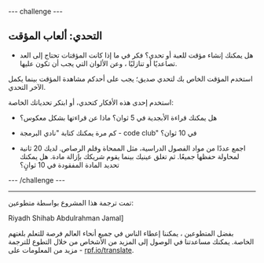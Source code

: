 --- challenge ---

## التحدي: ألعاب المؤقت

+ هل يمكنك إنشاء مؤقت للعبة أو تحدي؟ فكر في ما إذا كانت المؤقتات تحتاج إلى العد تصاعديًا أو تنازليًا ، وعن الألوان التي يجب أن تكون عليها.

استخدم المؤقت الخاص بك لتحدي صديق؛ يجب على أحدكم مشاهدة المؤقت بينما يكمل الآخر التحدي.

استخدم إحدى هذه الأفكار كتحدي، أو ابتكر تحدياتك الخاصة:

+ هل يمكنك قراءة الأبجدية في 5 ثوان؟ ماذا عن قراءتها بشكل معكوس؟

+ كم مرة يمكنك كتابة "نادي البرمجة - code club" في 10 ثوان؟

+ اجمع عددًا من مواد الفصول الدراسية، مثل الممحاة وقلم الرصاص. لديك 20 ثانية لمحاولة حفظها جميعًا. ثم تغلق عينيك بينما يقوم شريكك بإزالة مادة. هل يمكنك تحديد المادة المفقودة في 10 ثوانٍ؟

--- /challenge ---


***
تمت ترجمة هذا المشروع بواسطة متطوعين:

Riyadh Shihab
Abdulrahman Jamal]

بفضل المتطوعين ، يمكننا إعطاء الناس في جميع أنحاء العالم فرصة للتعلم بلغتهم الخاصة. يمكنك مساعدتنا في الوصول إلى المزيد من الأشخاص من خلال التطوع للترجمة - مزيد من المعلومات على [rpf.io/translate](https://rpf.io/translate).